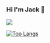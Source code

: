 ### Hi I'm Jack 👋

![](https://komarev.com/ghpvc/?username=jackbodine&color=2F82ED)

[![Top Langs](https://github-readme-stats.vercel.app/api/top-langs/?username=JackBodine&layout=compact&exclude_repo=dotfiles,Drunk-Philosophers,NeuralNetworksAssignment1,anuraghazra.github.io)](https://github.com/anuraghazra/github-readme-stats)
